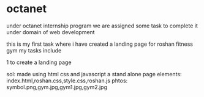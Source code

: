 # octanet
under octanet internship program we are assigned some task to complete it under domain of web development



this is my first task where i have created a landing page for roshan fitness gym
my tasks include


1 to create a landing page


sol: made using html css and javascript a stand alone page 
elements: index.html,roshan.css,style.css,roshan.js
phtos: symbol.png,gym.jpg,gym1.jpg,gym2.jpg
